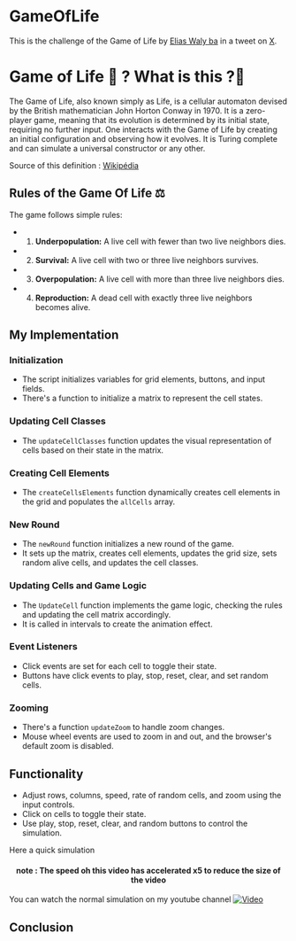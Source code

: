 # GameOfLife

This is the challenge of the Game of Life by [Elias Waly ba](https://github.com/elias-ba) in a tweet on [X](https://twitter.com/eliaswalyba/status/1724460346155340047).

# Game of Life 👀 ? What is this ?🤔

The Game of Life, also known simply as Life, is a cellular automaton devised by the British mathematician John Horton Conway in 1970. It is a zero-player game, meaning that its evolution is determined by its initial state, requiring no further input. One interacts with the Game of Life by creating an initial configuration and observing how it evolves. It is Turing complete and can simulate a universal constructor or any other.

Source of this definition : [Wikipédia](https://en.wikipedia.org/wiki/Conway%27s_Game_of_Life)

## Rules of the Game Of Life ⚖️

The game follows simple rules:

- 1. **Underpopulation:** A live cell with fewer than two live neighbors dies.
- 2. **Survival:** A live cell with two or three live neighbors survives.
- 3. **Overpopulation:** A live cell with more than three live neighbors dies.
- 4. **Reproduction:** A dead cell with exactly three live neighbors becomes alive.

## My Implementation

### Initialization

- The script initializes variables for grid elements, buttons, and input fields.
- There's a function to initialize a matrix to represent the cell states.

### Updating Cell Classes

- The `updateCellClasses` function updates the visual representation of cells based on their state in the matrix.

### Creating Cell Elements

- The `createCellsElements` function dynamically creates cell elements in the grid and populates the `allCells` array.

### New Round

- The `newRound` function initializes a new round of the game.
- It sets up the matrix, creates cell elements, updates the grid size, sets random alive cells, and updates the cell classes.

### Updating Cells and Game Logic

- The `UpdateCell` function implements the game logic, checking the rules and updating the cell matrix accordingly.
- It is called in intervals to create the animation effect.

### Event Listeners

- Click events are set for each cell to toggle their state.
- Buttons have click events to play, stop, reset, clear, and set random cells.

### Zooming

- There's a function `updateZoom` to handle zoom changes.
- Mouse wheel events are used to zoom in and out, and the browser's default zoom is disabled.

## Functionality

- Adjust rows, columns, speed, rate of random cells, and zoom using the input controls.
- Click on cells to toggle their state.
- Use play, stop, reset, clear, and random buttons to control the simulation.

Here a quick simulation

<h4 style="text-align:center">
note : The speed oh this video has accelerated x5 to reduce the size of the video
</h4>

You can watch the normal simulation on my youtube channel
[![Video](https://img.youtube.com/vi/_bzxRj-jlLE/maxresdefault.jpg)](https://www.youtube.com/watch?v=_bzxRj-jlLE)

## Conclusion
